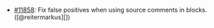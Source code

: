 * [#11858](https://github.com/rubocop/rubocop/pull/11858): Fix false positives when using source comments in blocks. ([@reitermarkus][])
